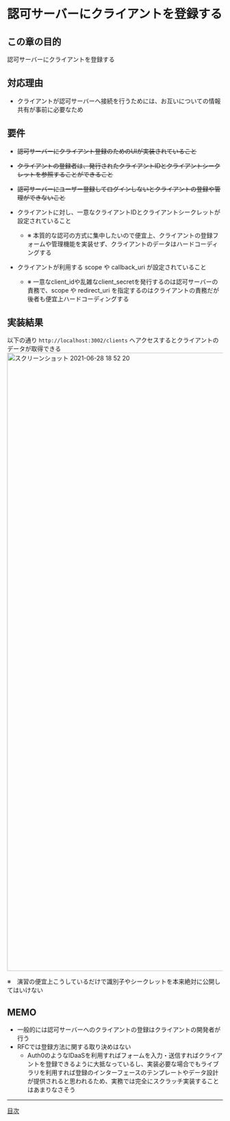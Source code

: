 # 認可サーバーにクライアントを登録する

## この章の目的

認可サーバーにクライアントを登録する

## 対応理由

* クライアントが認可サーバーへ接続を行うためには、お互いについての情報共有が事前に必要なため

## 要件

* ~~認可サーバーにクライアント登録のためのUIが実装されていること~~
* ~~クライアントの登録者は、発行されたクライアントIDとクライアントシークレットを参照することができること~~
* ~~認可サーバーにユーザー登録してログインしないとクライアントの登録や管理ができないこと~~

* クライアントに対し、一意なクライアントIDとクライアントシークレットが設定されていること
  * ※ 本質的な認可の方式に集中したいので便宜上、クライアントの登録フォームや管理機能を実装せず、クライアントのデータはハードコーディングする
* クライアントが利用する scope や callback_uri が設定されていること
  * ※ 一意なclient_idや乱雑なclient_secretを発行するのは認可サーバーの責務で、scope や redirect_uri を指定するのはクライアントの責務だが後者も便宜上ハードコーディングする

## 実装結果

以下の通り `http://localhost:3002/clients` へアクセスするとクライアントのデータが取得できる
<img width="1440" alt="スクリーンショット 2021-06-28 18 52 20" src="https://user-images.githubusercontent.com/56298669/123617695-7b1ef680-d842-11eb-99bd-a1e2fce11cbf.png">

※　演習の便宜上こうしているだけで識別子やシークレットを本来絶対に公開してはいけない

## MEMO

* 一般的には認可サーバーへのクライアントの登録はクライアントの開発者が行う
* RFCでは登録方法に関する取り決めはない
  * Auth0のようなIDaaSを利用すればフォームを入力・送信すればクライアントを登録できるように大抵なっているし、実装必要な場合でもライブラリを利用すれば登録のインターフェースのテンプレートやデータ設計が提供されると思われるため、実務では完全にスクラッチ実装することはあまりなさそう

<hr>

[目次](../..#readme)
